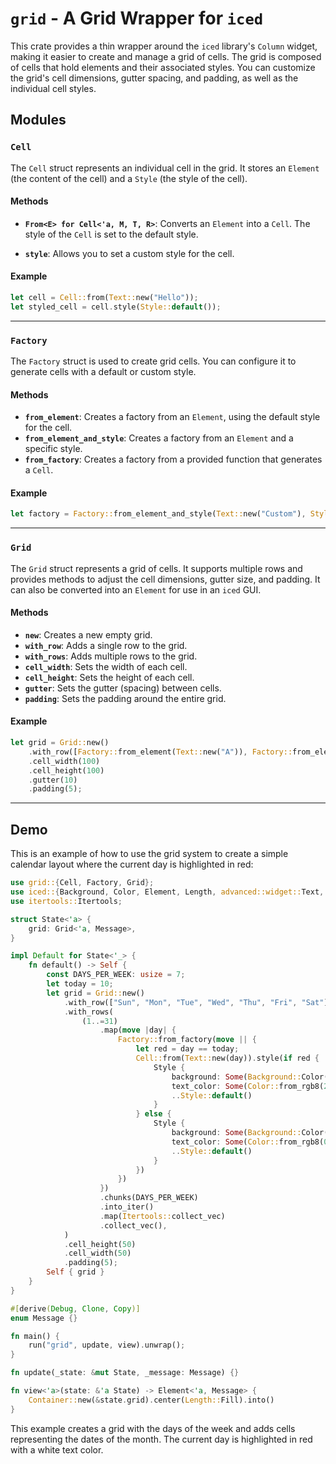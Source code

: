 # `grid` - A Grid Wrapper for `iced`

This crate provides a thin wrapper around the `iced` library's `Column` widget, making it easier to create and manage a grid of cells. The grid is composed of cells that hold elements and their associated styles. You can customize the grid's cell dimensions, gutter spacing, and padding, as well as the individual cell styles.

## Modules

### `Cell`

The `Cell` struct represents an individual cell in the grid. It stores an `Element` (the content of the cell) and a `Style` (the style of the cell).

#### Methods

- **`From<E> for Cell<'a, M, T, R>`**: Converts an `Element` into a `Cell`. The style of the `Cell` is set to the default style.
  
- **`style`**: Allows you to set a custom style for the cell.

#### Example

```rust
let cell = Cell::from(Text::new("Hello"));
let styled_cell = cell.style(Style::default());
```

---

### `Factory`

The `Factory` struct is used to create grid cells. You can configure it to generate cells with a default or custom style.

#### Methods

- **`from_element`**: Creates a factory from an `Element`, using the default style for the cell.
- **`from_element_and_style`**: Creates a factory from an `Element` and a specific style.
- **`from_factory`**: Creates a factory from a provided function that generates a `Cell`.

#### Example

```rust
let factory = Factory::from_element_and_style(Text::new("Custom"), Style::default());
```

---

### `Grid`

The `Grid` struct represents a grid of cells. It supports multiple rows and provides methods to adjust the cell dimensions, gutter size, and padding. It can also be converted into an `Element` for use in an `iced` GUI.

#### Methods

- **`new`**: Creates a new empty grid.
- **`with_row`**: Adds a single row to the grid.
- **`with_rows`**: Adds multiple rows to the grid.
- **`cell_width`**: Sets the width of each cell.
- **`cell_height`**: Sets the height of each cell.
- **`gutter`**: Sets the gutter (spacing) between cells.
- **`padding`**: Sets the padding around the entire grid.

#### Example

```rust
let grid = Grid::new()
    .with_row([Factory::from_element(Text::new("A")), Factory::from_element(Text::new("B"))])
    .cell_width(100)
    .cell_height(100)
    .gutter(10)
    .padding(5);
```

---

## Demo

This is an example of how to use the grid system to create a simple calendar layout where the current day is highlighted in red:

```rust
use grid::{Cell, Factory, Grid};
use iced::{Background, Color, Element, Length, advanced::widget::Text, run, widget::{Container, container::Style}};
use itertools::Itertools;

struct State<'a> {
    grid: Grid<'a, Message>,
}

impl Default for State<'_> {
    fn default() -> Self {
        const DAYS_PER_WEEK: usize = 7;
        let today = 10;
        let grid = Grid::new()
            .with_row(["Sun", "Mon", "Tue", "Wed", "Thu", "Fri", "Sat"])
            .with_rows(
                (1..=31)
                    .map(move |day| {
                        Factory::from_factory(move || {
                            let red = day == today;
                            Cell::from(Text::new(day)).style(if red {
                                Style {
                                    background: Some(Background::Color(Color::from_rgb8(255, 0, 0))),
                                    text_color: Some(Color::from_rgb8(255, 255, 255)),
                                    ..Style::default()
                                }
                            } else {
                                Style {
                                    background: Some(Background::Color(Color::from_rgb8(255, 255, 255))),
                                    text_color: Some(Color::from_rgb8(0, 0, 0)),
                                    ..Style::default()
                                }
                            })
                        })
                    })
                    .chunks(DAYS_PER_WEEK)
                    .into_iter()
                    .map(Itertools::collect_vec)
                    .collect_vec(),
            )
            .cell_height(50)
            .cell_width(50)
            .padding(5);
        Self { grid }
    }
}

#[derive(Debug, Clone, Copy)]
enum Message {}

fn main() {
    run("grid", update, view).unwrap();
}

fn update(_state: &mut State, _message: Message) {}

fn view<'a>(state: &'a State) -> Element<'a, Message> {
    Container::new(&state.grid).center(Length::Fill).into()
}
```

This example creates a grid with the days of the week and adds cells representing the dates of the month. The current day is highlighted in red with a white text color.

